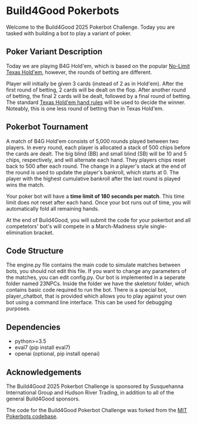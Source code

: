 # Build4Good Pokerbots

Welcome to the Build4Good 2025 Pokerbot Challenge. Today you are tasked with building a bot to play a variant of poker.

## Poker Variant Description

Today we are playing B4G Hold'em, which is based on the popular [No-Limit Texas Hold'em](https://redchippoker.com/beginners-guide-to-no-limit-holdem/), however, the rounds of betting are different.

Player will initially be given 3 cards (instead of 2 as in Hold'em). After the first round of betting, 2 cards will be dealt on the flop. After another round of betting, the final 2 cards will be dealt, followed by a final round of betting. The standard [Texas Hold'em hand rules](https://www.cardplayer.com/rules-of-poker/hand-rankings) will be used to decide the winner. Noteably, this is one less round of betting than in Texas Hold'em.

## Pokerbot Tournament

A match of B4G Hold'em consists of 5,000 rounds played between two players. In every round, each player is allocated a stack of 500 chips before the cards are dealt. The big blind (BB) and small blind (SB) will be 10 and 5 chips, respectively, and will alternate each hand. They players chips reset back to 500 after each round. The change in a player's stack at the end of the round is used to update the player's bankroll, which starts at 0. The player with the highest cumulative bankroll after the last round is played wins the match.

Your poker bot will have a **time limit of 180 seconds per match**. This time limit does not reset after each hand. Once your bot runs out of time, you will automatically fold all remaining hands. 

At the end of Build4Good, you will submit the code for your pokerbot and all competetors' bot's will compete in a March-Madness style single-elimination bracket.

## Code Structure

The engine.py file contains the main code to simulate matches between bots, you should not edit this file. If you want to change any parameters of the matches, you can edit config.py. Our bot is implemented in a seperate folder named 23NPCs. Inside the folder we have the skeleton/ folder, which contains basic code required to run the bot. There is a special bot, player_chatbot, that is provided which allows you to play against your own bot using a command line interface. This can be used for debugging purposes. 

## Dependencies
 - python>=3.5
 - eval7 (pip install eval7)
 - openai (optional, pip install openai)

## Acknowledgements

The Build4Good 2025 Pokerbot Challenge is sponsored by Susquehanna International Group and Hudson River Trading, in addition to all of the general Build4Good sponsors.

The code for the Build4Good Pokerbot Challenge was forked from the [MIT Pokerbots codebase](https://github.com/mitpokerbots/engine-2025/tree/master).
